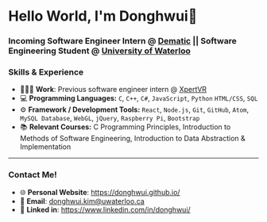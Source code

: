 # Hello World, I'm Donghwui👋
### Incoming Software Engineer Intern @ <a href="https://www.dematic.com/en-ca/">Dematic</a> || Software Engineering Student @ <a href="https://uwaterloo.ca/software-engineering">University of Waterloo </a>

### Skills & Experience
- 👨🏻‍💻 **Work**: Previous software engineer intern @ <a href="https://xpertvr.ca/">XpertVR</a>
- 💻 **Programming Languages:** `C`, `C++`, `C#`, `JavaScript`, `Python`  `HTML/CSS`, `SQL`
- ⚙️ **Framework / Development Tools:** `React`, `Node.js`, `Git`, `GitHub`, `Atom`, `MySQL Database`, `WebGL`, `jQuery`, `Raspberry Pi`, `Bootstrap`
- 📚 **Relevant Courses:** C Programming Principles, Introduction to Methods of Software Engineering, Introduction to Data Abstraction & Implementation 

---
### Contact Me!
- 🌐 **Personal Website**: https://donghwui.github.io/
- 📧 **Email**: donghwui.kim@uwaterloo.ca
- 🔗 **Linked in**: https://www.linkedin.com/in/donghwui/
